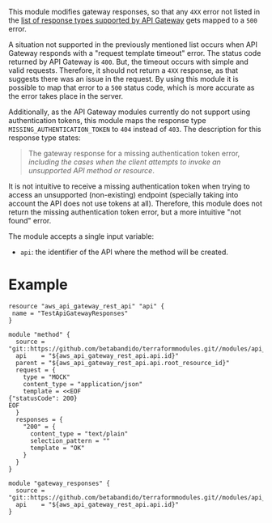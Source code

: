 This module modifies gateway responses, so that any `4XX` error not listed in the [list of response types supported by API Gateway](http://docs.aws.amazon.com/apigateway/latest/developerguide/customize-gateway-responses.html) gets mapped to a `500` error.

A situation not supported in the previously mentioned list occurs when API Gateway responds with a "request template timeout" error. The status code returned by API Gateway is `400`. But, the timeout occurs with simple and valid requests. Therefore, it should not return a `4XX` response, as that suggests there was an issue in the request. By using this module it is possible to map that error to a `500` status code, which is more accurate as the error takes place in the server.

Additionally, as the API Gateway modules currently do not support using authentication tokens, this module maps the response type `MISSING_AUTHENTICATION_TOKEN` to `404` instead of `403`. The description for this response type states:

> The gateway response for a missing authentication token error, *including the cases when the client attempts to invoke an unsupported API method or resource*.

It is not intuitive to receive a missing authentication token when trying to access an unsupported (non-existing) endpoint (specially taking into account the API does not use tokens at all). Therefore, this module does not return the missing authentication token error, but a more intuitive "not found" error.

The module accepts a single input variable:

* `api`: the identifier of the API where the method will be created.

# Example

```hcl
resource "aws_api_gateway_rest_api" "api" {
 name = "TestApiGatewayResponses"
}

module "method" {
  source = "git::https://github.com/betabandido/terraformmodules.git//modules/api_method"
  api    = "${aws_api_gateway_rest_api.api.id}"
  parent = "${aws_api_gateway_rest_api.api.root_resource_id}"
  request = {
    type = "MOCK"
    content_type = "application/json"
    template = <<EOF
{"statusCode": 200}
EOF
  }
  responses = {
    "200" = {
      content_type = "text/plain"
      selection_pattern = ""
      template = "OK"
    }
  }
}

module "gateway_responses" {
  source = "git::https://github.com/betabandido/terraformmodules.git//modules/api_gateway_responses"
  api    = "${aws_api_gateway_rest_api.api.id}"
}
```

